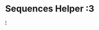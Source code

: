 # Sequences Helper :3


[!](https://raw.githubusercontent.com/xpinked/ctf-writeups/master/noxCTF18/Web/HiddenDOM/Screenshots/Screenshot_1.png)
